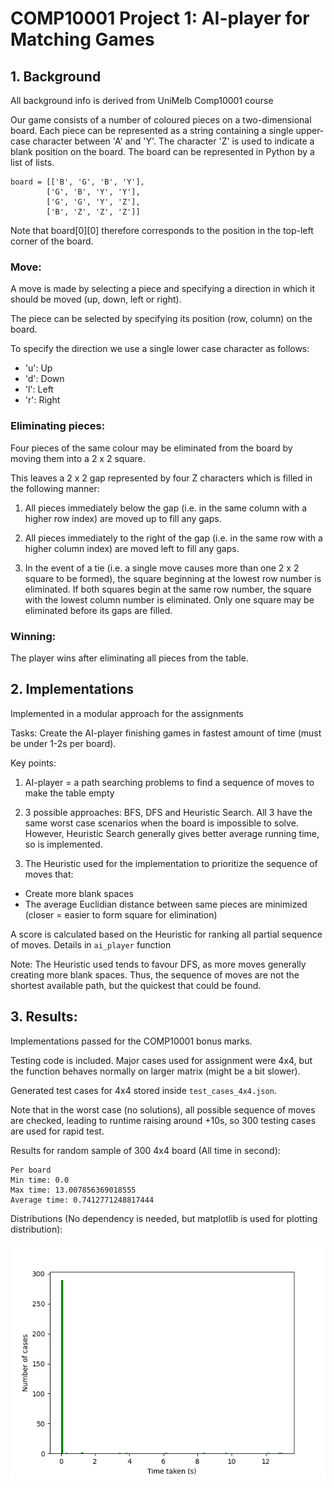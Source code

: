 # COMP10001 Project 1: AI-player for Matching Games

## 1. Background
All background info is derived from UniMelb Comp10001 course

Our game consists of a number of coloured pieces on a two-dimensional board. Each piece can be represented as a string containing a single upper-case character between 'A' and 'Y'. The character 'Z' is used to indicate a blank position on the board. The board can be represented in Python by a list of lists. 

```
board = [['B', 'G', 'B', 'Y'], 
        ['G', 'B', 'Y', 'Y'], 
        ['G', 'G', 'Y', 'Z'],
        ['B', 'Z', 'Z', 'Z']]
```

Note that board[0][0] therefore corresponds to the position in the top-left corner of the board.

### Move:

A move is made by selecting a piece and specifying a direction in which it should be moved (up, down, left or right).

The piece can be selected by specifying its position (row, column) on the board. 

To specify the direction we use a single lower case character as follows:

- 'u': Up
- 'd': Down
- 'l': Left
- 'r': Right

### Eliminating pieces:

Four pieces of the same colour may be eliminated from the board by moving them into a 2 x 2 square. 

This leaves a 2 x 2 gap represented by four Z characters which is filled in the following manner:

1. All pieces immediately below the gap (i.e. in the same column with a higher row index) are moved up to fill any gaps.

2. All pieces immediately to the right of the gap (i.e. in the same row with a higher column index) are moved left to fill any gaps.

3. In the event of a tie (i.e. a single move causes more than one 2 x 2 square to be formed), the square beginning at the lowest row number is eliminated. If both squares begin at the same row number, the square with the lowest column number is eliminated. Only one square may be eliminated before its gaps are filled.

### Winning:

The player wins after eliminating all pieces from the table.

## 2. Implementations

Implemented in a modular approach for the assignments

Tasks: Create the AI-player finishing games in fastest amount of time (must be under 1-2s per board).

Key points:

1. AI-player = a path searching problems to find a sequence of moves to make the table empty

2. 3 possible approaches: BFS, DFS and Heuristic Search. All 3 have the same worst case scenarios when the board is impossible to solve. However, Heuristic Search generally gives better average running time, so is implemented.

3. The Heuristic used for the implementation to prioritize the sequence of moves that:
- Create more blank spaces
- The average Euclidian distance between same pieces are minimized (closer = easier to form square for elimination)

A score is calculated based on the Heuristic for ranking all partial sequence of moves. Details in `ai_player` function

Note: The Heuristic used tends to favour DFS, as more moves generally creating more blank spaces. Thus, the sequence of moves are not the shortest available path, but the quickest that could be found.

## 3. Results:

Implementations passed for the COMP10001 bonus marks.

Testing code is included. Major cases used for assignment were 4x4, but the function behaves normally on larger matrix (might be a bit slower). 

Generated test cases for 4x4 stored inside `test_cases_4x4.json`.

Note that in the worst case (no solutions), all possible sequence of moves are checked, leading to 
runtime raising around +10s, so 300 testing cases are used for rapid test.

Results for random sample of 300 4x4 board (All time in second):

```
Per board
Min time: 0.0
Max time: 13.007856369018555
Average time: 0.7412771248817444
```

Distributions (No dependency is needed, but matplotlib is used for plotting distribution):

![Alt text](distribution.png)
